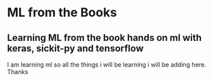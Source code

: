 # ML from the Books 
## Learning ML from the book hands on ml with keras, sickit-py and tensorflow
I am learning ml so all the things i will be learning i will be adding here. Thanks
